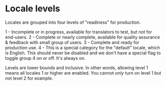 # Locale levels

Locales are grouped into four levels of "readiness" for production.

1 - Incomplete or in progress, available for translators to test, but not for end-users.
2 - Complete or nearly complete, available for quality assurance & feedback with small group of users.
3 - Complete and ready for production use.
4 - This is a special category for the "default" locale, which is English. This should never
    be disabled and we don't have a special flag to toggle group 4 on or off. It's always on.

Levels are lower bounds and inclusive. In other words, allowing level 1 means all locales
1 or higher are enabled. You cannot _only_ turn on level 1 but not level 2 for example.

